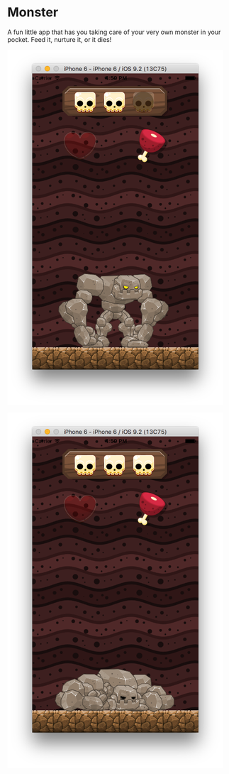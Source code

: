 # Monster
A fun little app that has you taking care of your very own monster in your pocket. Feed it, nurture it, or it dies!

![Screenshot 1](https://github.com/davenewt/Monster/blob/master/monster1.png)

![Screenshot 2](https://github.com/davenewt/Monster/blob/master/monster2.png)
